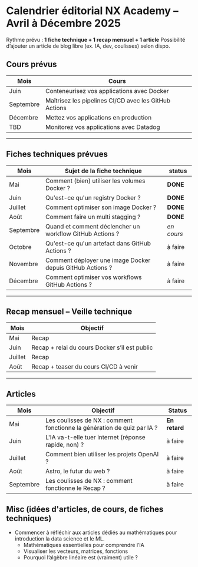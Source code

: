 # Calendrier éditorial NX Academy – Avril à Décembre 2025

Rythme prévu : **1 fiche technique + 1 recap mensuel + 1 article**
Possibilité d’ajouter un article de blog libre (ex. IA, dev, coulisses) selon dispo.

## Cours prévus

| Mois      | Cours                                                 |
| --------- | ----------------------------------------------------- |
| Juin      | Conteneurisez vos applications avec Docker            |
| Septembre | Maîtrisez les pipelines CI/CD avec les GitHub Actions |
| Décembre  | Mettez vos applications en production                 |
| TBD       | Monitorez vos applications avec Datadog               |

---

## Fiches techniques prévues

| Mois      | Sujet de la fiche technique                               | status     |
| --------- | --------------------------------------------------------- | ---------- |
| Mai       | Comment (bien) utiliser les volumes Docker ?              | **DONE**   |
| Juin      | Qu'est-ce qu'un registry Docker ?                         | **DONE**   |
| Juillet   | Comment optimiser son image Docker ?                      | **DONE**   |
| Août      | Comment faire un multi stagging ?                         | **DONE**   |
| Septembre | Quand et comment déclencher un workflow GitHub Actions ?  | _en cours_ |
| Octobre   | Qu'est-ce qu'un artefact dans GitHub Actions ?            | à faire    |
| Novembre  | Comment déployer une image Docker depuis GitHub Actions ? | à faire    |
| Décembre  | Comment optimiser vos workflows GitHub Actions ?          | à faire    |

---

## Recap mensuel – Veille technique

| Mois    | Objectif                                      |
| ------- | --------------------------------------------- |
| Mai     | Recap                                         |
| Juin    | Recap + relai du cours Docker s’il est public |
| Juillet | Recap                                         |
| Août    | Recap + teaser du cours CI/CD à venir         |

---

## Articles

| Mois      | Objectif                                                                | Status        |
| --------- | ----------------------------------------------------------------------- | ------------- |
| Mai       | Les coulisses de NX : comment fonctionne la génération de quiz par IA ? | **En retard** |
| Juin      | L'IA va-t-elle tuer internet (réponse rapide, non) ?                    | à faire       |
| Juillet   | Comment bien utiliser les projets OpenAI ?                              | à faire       |
| Août      | Astro, le futur du web ?                                                | à faire       |
| Septembre | Les coulisses de NX : comment fonctionne le Recap ?                     | à faire       |

## Misc (idées d'articles, de cours, de fiches techniques)

- Commencer à réfléchir aux articles dédiés au mathématiques pour introduction la data science et le ML.
  - Mathématiques essentielles pour comprendre l’IA
  - Visualiser les vecteurs, matrices, fonctions
  - Pourquoi l’algèbre linéaire est (vraiment) utile ?
